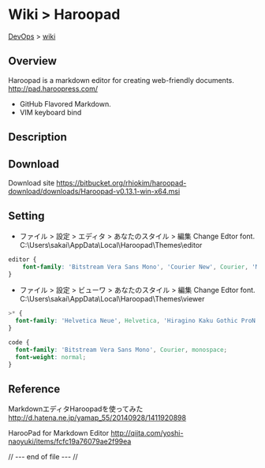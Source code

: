 Wiki > Haroopad
==========================
[DevOps](../index.md) > [wiki](index.md)

Overview
--------------------------

Haroopad is a markdown editor for creating web-friendly documents.
http://pad.haroopress.com/

* GitHub Flavored Markdown.
* VIM keyboard bind

Description
--------------------------

Download
--------------------------
Download site
https://bitbucket.org/rhiokim/haroopad-download/downloads/Haroopad-v0.13.1-win-x64.msi

Setting
--------------------------
* ファイル > 設定 > エディタ > あなたのスタイル > 編集
  Change Edtor font.
  C:\Users\sakai\AppData\Local\Haroopad\Themes\editor

```CSS
editor {
    font-family: 'Bitstream Vera Sans Mono', 'Courier New', Courier, 'MS Gothic', 'Osaka-Mono', 'TakaoGothic', 'Hiragino Kaku Gothic ProN', 'メイリオ', monospace !important;
}
```

* ファイル > 設定 > ビューワ > あなたのスタイル > 編集
  Change Edtor font.
  C:\Users\sakai\AppData\Local\Haroopad\Themes\viewer

```CSS
>* {
  font-family: 'Helvetica Neue', Helvetica, 'Hiragino Kaku Gothic ProN', Meiryo, sans-serif;
}

code {
  font-family: 'Bitstream Vera Sans Mono', Courier, monospace;
  font-weight: normal;
}
```
Reference
--------------------------
MarkdownエディタHaroopadを使ってみた
http://d.hatena.ne.jp/yamap_55/20140928/1411920898

HarooPad for Markdown Editor
http://qiita.com/yoshi-naoyuki/items/fcfc19a76079ae2f99ea

// --- end of file --- //
